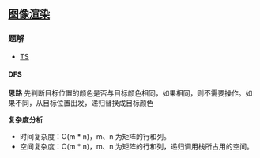 ## [图像渲染](https://leetcode-cn.com/problems/flood-fill/)
### 题解
+ [TS](../../ts/768/733.ts)

#### DFS
**思路**
先判断目标位置的颜色是否与目标颜色相同，如果相同，则不需要操作。如果不同，从目标位置出发，递归替换成目标颜色

**复杂度分析**
+ 时间复杂度：O(m * n)，m、n 为矩阵的行和列。
+ 空间复杂度：O(m * n)，m、n 为矩阵的行和列，递归调用栈所占用的空间。